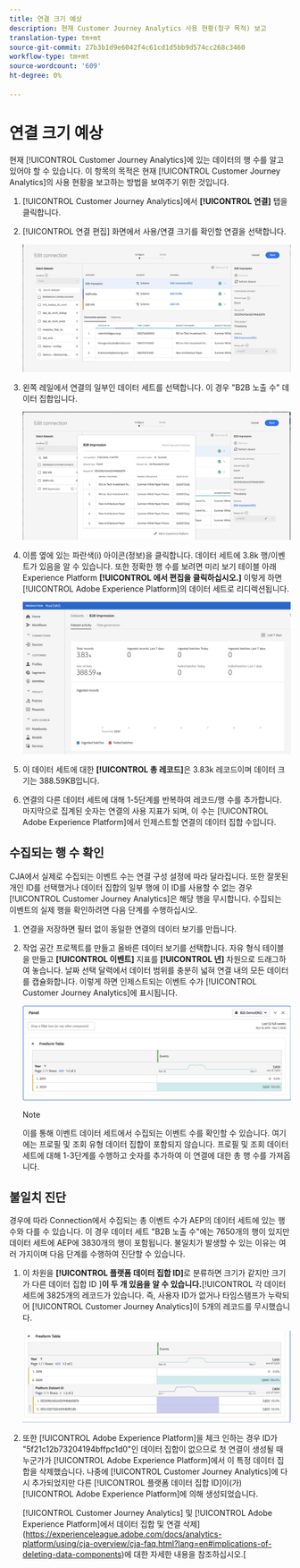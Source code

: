 ```yaml
---
title: 연결 크기 예상
description: 현재 Customer Journey Analytics 사용 현황(청구 목적) 보고
translation-type: tm+mt
source-git-commit: 27b3b1d9e6042f4c61cd1d5bb9d574cc268c3460
workflow-type: tm+mt
source-wordcount: '609'
ht-degree: 0%

---
```



# 연결 크기 예상

현재 [!UICONTROL Customer Journey Analytics]에 있는 데이터의 행 수를 알고 있어야 할 수 있습니다. 이 항목의 목적은 현재 [!UICONTROL Customer Journey Analytics]의 사용 현황을 보고하는 방법을 보여주기 위한 것입니다.

1. [!UICONTROL Customer Journey Analytics]에서 **[!UICONTROL 연결]** 탭을 클릭합니다.
1. [!UICONTROL 연결 편집] 화면에서 사용/연결 크기를 확인할 연결을 선택합니다.

   ![연결 편집](assets/edit-connection.png)

1. 왼쪽 레일에서 연결의 일부인 데이터 세트를 선택합니다. 이 경우 &quot;B2B 노출 수&quot; 데이터 집합입니다.

   ![데이터 집합](assets/dataset.png)

1. 이름 옆에 있는 파란색(i) 아이콘(정보)을 클릭합니다. 데이터 세트에 3.8k 행/이벤트가 있음을 알 수 있습니다. 또한 정확한 행 수를 보려면 미리 보기 테이블 아래 Experience Platform **[!UICONTROL 에서 편집을 클릭하십시오.]** 이렇게 하면 [!UICONTROL Adobe Experience Platform]의 데이터 세트로 리디렉션됩니다.

   ![AEP 데이터 세트 정보](assets/data-size.png)

1. 이 데이터 세트에 대한 **[!UICONTROL 총 레코드]**&#x200B;은 3.83k 레코드이며 데이터 크기는 388.59KB입니다.

1. 연결의 다른 데이터 세트에 대해 1-5단계를 반복하여 레코드/행 수를 추가합니다. 마지막으로 집계된 숫자는 연결의 사용 지표가 되며, 이 수는 [!UICONTROL Adobe Experience Platform]에서 인제스트할 연결의 데이터 집합 수입니다.

## 수집되는 행 수 확인

CJA에서 실제로 수집되는 이벤트 수는 연결 구성 설정에 따라 달라집니다. 또한 잘못된 개인 ID를 선택했거나 데이터 집합의 일부 행에 이 ID를 사용할 수 없는 경우 [!UICONTROL Customer Journey Analytics]은 해당 행을 무시합니다. 수집되는 이벤트의 실제 행을 확인하려면 다음 단계를 수행하십시오.

1. 연결을 저장하면 필터 없이 동일한 연결의 데이터 보기를 만듭니다.
1. 작업 공간 프로젝트를 만들고 올바른 데이터 보기를 선택합니다. 자유 형식 테이블을 만들고 **[!UICONTROL 이벤트]** 지표를 **[!UICONTROL 년]** 차원으로 드래그하여 놓습니다. 날짜 선택 달력에서 데이터 범위를 충분히 넓혀 연결 내의 모든 데이터를 캡슐화합니다. 이렇게 하면 인제스트되는 이벤트 수가 [!UICONTROL Customer Journey Analytics]에 표시됩니다.

   ![작업 영역 프로젝트](assets/event-number.png)

   >[!NOTE]
   >
   >이를 통해 이벤트 데이터 세트에서 수집되는 이벤트 수를 확인할 수 있습니다. 여기에는 프로필 및 조회 유형 데이터 집합이 포함되지 않습니다. 프로필 및 조회 데이터 세트에 대해 1-3단계를 수행하고 숫자를 추가하여 이 연결에 대한 총 행 수를 가져옵니다.

## 불일치 진단

경우에 따라 Connection에서 수집되는 총 이벤트 수가 AEP의 데이터 세트에 있는 행 수와 다를 수 있습니다. 이 경우 데이터 세트 &quot;B2B 노출 수&quot;에는 7650개의 행이 있지만 데이터 세트에 AEP에 3830개의 행이 포함됩니다. 불일치가 발생할 수 있는 이유는 여러 가지이며 다음 단계를 수행하여 진단할 수 있습니다.

1. 이 차원을 **[!UICONTROL 플랫폼 데이터 집합 ID]**&#x200B;로 분류하면 크기가 같지만 크기가 다른 데이터 집합 ID ]**이 두 개 있음을 알 수 있습니다.**[!UICONTROL  각 데이터 세트에 3825개의 레코드가 있습니다. 즉, 사용자 ID가 없거나 타임스탬프가 누락되어 [!UICONTROL Customer Journey Analytics]이 5개의 레코드를 무시했습니다.

   ![분류](assets/data-size2.png)

1. 또한 [!UICONTROL Adobe Experience Platform]을 체크 인하는 경우 ID가 &quot;5f21c12b73204194bffpc1d0&quot;인 데이터 집합이 없으므로 첫 연결이 생성될 때 누군가가 [!UICONTROL Adobe Experience Platform]에서 이 특정 데이터 집합을 삭제했습니다. 나중에 [!UICONTROL Customer Journey Analytics]에 다시 추가되었지만 다른 [!UICONTROL 플랫폼 데이터 집합 ID]이(가) [!UICONTROL Adobe Experience Platform]에 의해 생성되었습니다.

   [!UICONTROL Customer Journey Analytics] 및 [!UICONTROL Adobe Experience Platform]에서 데이터 집합 및 연결 삭제](https://experienceleague.adobe.com/docs/analytics-platform/using/cja-overview/cja-faq.html?lang=en#implications-of-deleting-data-components)에 대한 자세한 내용을 참조하십시오.[
